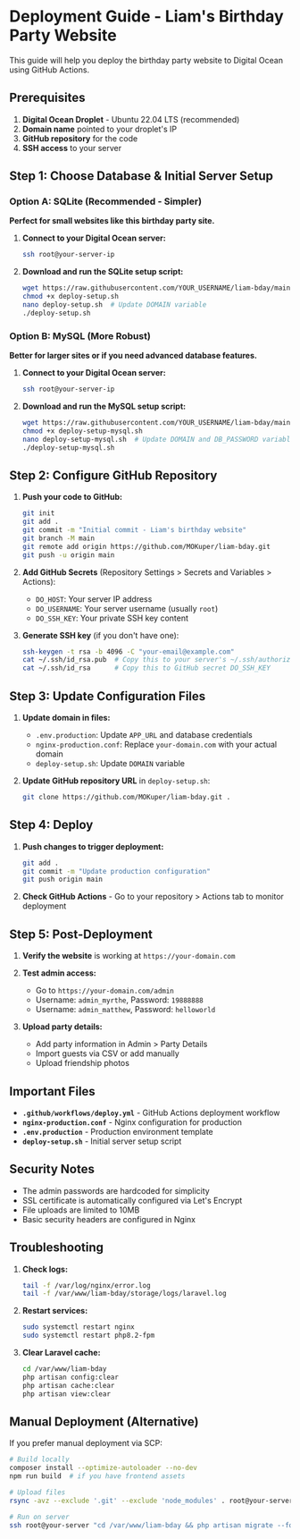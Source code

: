 # Deployment Guide - Liam's Birthday Party Website

This guide will help you deploy the birthday party website to Digital Ocean using GitHub Actions.

## Prerequisites

1. **Digital Ocean Droplet** - Ubuntu 22.04 LTS (recommended)
2. **Domain name** pointed to your droplet's IP
3. **GitHub repository** for the code
4. **SSH access** to your server

## Step 1: Choose Database & Initial Server Setup

### Option A: SQLite (Recommended - Simpler)

**Perfect for small websites like this birthday party site.**

1. **Connect to your Digital Ocean server:**
   ```bash
   ssh root@your-server-ip
   ```

2. **Download and run the SQLite setup script:**
   ```bash
   wget https://raw.githubusercontent.com/YOUR_USERNAME/liam-bday/main/deploy-setup.sh
   chmod +x deploy-setup.sh
   nano deploy-setup.sh  # Update DOMAIN variable
   ./deploy-setup.sh
   ```

### Option B: MySQL (More Robust)

**Better for larger sites or if you need advanced database features.**

1. **Connect to your Digital Ocean server:**
   ```bash
   ssh root@your-server-ip
   ```

2. **Download and run the MySQL setup script:**
   ```bash
   wget https://raw.githubusercontent.com/YOUR_USERNAME/liam-bday/main/deploy-setup-mysql.sh
   chmod +x deploy-setup-mysql.sh
   nano deploy-setup-mysql.sh  # Update DOMAIN and DB_PASSWORD variables
   ./deploy-setup-mysql.sh
   ```

## Step 2: Configure GitHub Repository

1. **Push your code to GitHub:**
   ```bash
   git init
   git add .
   git commit -m "Initial commit - Liam's birthday website"
   git branch -M main
   git remote add origin https://github.com/MOKuper/liam-bday.git
   git push -u origin main
   ```

2. **Add GitHub Secrets** (Repository Settings > Secrets and Variables > Actions):
   - `DO_HOST`: Your server IP address
   - `DO_USERNAME`: Your server username (usually `root`)
   - `DO_SSH_KEY`: Your private SSH key content

3. **Generate SSH key** (if you don't have one):
   ```bash
   ssh-keygen -t rsa -b 4096 -C "your-email@example.com"
   cat ~/.ssh/id_rsa.pub  # Copy this to your server's ~/.ssh/authorized_keys
   cat ~/.ssh/id_rsa      # Copy this to GitHub secret DO_SSH_KEY
   ```

## Step 3: Update Configuration Files

1. **Update domain in files:**
   - `.env.production`: Update `APP_URL` and database credentials
   - `nginx-production.conf`: Replace `your-domain.com` with your actual domain
   - `deploy-setup.sh`: Update `DOMAIN` variable

2. **Update GitHub repository URL** in `deploy-setup.sh`:
   ```bash
   git clone https://github.com/MOKuper/liam-bday.git .
   ```

## Step 4: Deploy

1. **Push changes to trigger deployment:**
   ```bash
   git add .
   git commit -m "Update production configuration"
   git push origin main
   ```

2. **Check GitHub Actions** - Go to your repository > Actions tab to monitor deployment

## Step 5: Post-Deployment

1. **Verify the website** is working at `https://your-domain.com`

2. **Test admin access:**
   - Go to `https://your-domain.com/admin`
   - Username: `admin_myrthe`, Password: `19888888`
   - Username: `admin_matthew`, Password: `helloworld`

3. **Upload party details:**
   - Add party information in Admin > Party Details
   - Import guests via CSV or add manually
   - Upload friendship photos

## Important Files

- **`.github/workflows/deploy.yml`** - GitHub Actions deployment workflow
- **`nginx-production.conf`** - Nginx configuration for production
- **`.env.production`** - Production environment template
- **`deploy-setup.sh`** - Initial server setup script

## Security Notes

- The admin passwords are hardcoded for simplicity
- SSL certificate is automatically configured via Let's Encrypt
- File uploads are limited to 10MB
- Basic security headers are configured in Nginx

## Troubleshooting

1. **Check logs:**
   ```bash
   tail -f /var/log/nginx/error.log
   tail -f /var/www/liam-bday/storage/logs/laravel.log
   ```

2. **Restart services:**
   ```bash
   sudo systemctl restart nginx
   sudo systemctl restart php8.2-fpm
   ```

3. **Clear Laravel cache:**
   ```bash
   cd /var/www/liam-bday
   php artisan config:clear
   php artisan cache:clear
   php artisan view:clear
   ```

## Manual Deployment (Alternative)

If you prefer manual deployment via SCP:

```bash
# Build locally
composer install --optimize-autoloader --no-dev
npm run build  # if you have frontend assets

# Upload files
rsync -avz --exclude '.git' --exclude 'node_modules' . root@your-server:/var/www/liam-bday/

# Run on server
ssh root@your-server "cd /var/www/liam-bday && php artisan migrate --force && php artisan config:cache"
```

